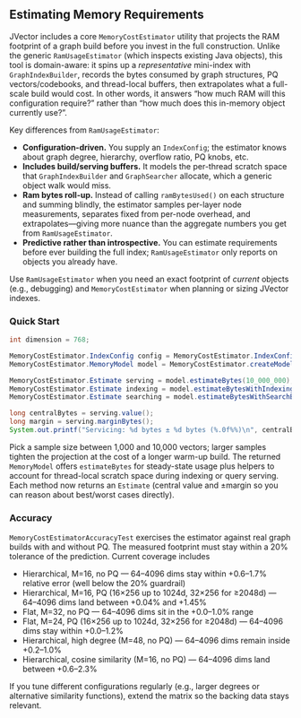 <!--
Copyright DataStax, Inc.

Licensed under the Apache License, Version 2.0 (the "License");
you may not use this file except in compliance with the License.
You may obtain a copy of the License at

http://www.apache.org/licenses/LICENSE-2.0

Unless required by applicable law or agreed to in writing, software
distributed under the License is distributed on an "AS IS" BASIS,
WITHOUT WARRANTIES OR CONDITIONS OF ANY KIND, either express or implied.
See the License for the specific language governing permissions and
limitations under the License.
-->

## Estimating Memory Requirements

JVector includes a core `MemoryCostEstimator` utility that projects the RAM footprint of a graph build before you invest in the full construction. Unlike the generic `RamUsageEstimator` (which inspects existing Java objects), this tool is domain-aware: it spins up a *representative* mini-index with `GraphIndexBuilder`, records the bytes consumed by graph structures, PQ vectors/codebooks, and thread-local buffers, then extrapolates what a full-scale build would cost. In other words, it answers “how much RAM will this configuration require?” rather than “how much does this in-memory object currently use?”.

Key differences from `RamUsageEstimator`:

- **Configuration-driven.** You supply an `IndexConfig`; the estimator knows about graph degree, hierarchy, overflow ratio, PQ knobs, etc.
- **Includes build/serving buffers.** It models the per-thread scratch space that `GraphIndexBuilder` and `GraphSearcher` allocate, which a generic object walk would miss.
- **Ram bytes roll-up.** Instead of calling `ramBytesUsed()` on each structure and summing blindly, the estimator samples per-layer node measurements, separates fixed from per-node overhead, and extrapolates—giving more nuance than the aggregate numbers you get from `RamUsageEstimator`.
- **Predictive rather than introspective.** You can estimate requirements before ever building the full index; `RamUsageEstimator` only reports on objects you already have.

Use `RamUsageEstimator` when you need an exact footprint of *current* objects (e.g., debugging) and `MemoryCostEstimator` when planning or sizing JVector indexes.

### Quick Start

```java
int dimension = 768;

MemoryCostEstimator.IndexConfig config = MemoryCostEstimator.IndexConfig.defaultConfig(dimension);
MemoryCostEstimator.MemoryModel model = MemoryCostEstimator.createModel(config, 2_000);

MemoryCostEstimator.Estimate serving = model.estimateBytes(10_000_000); // 10M vectors, steady state
MemoryCostEstimator.Estimate indexing = model.estimateBytesWithIndexingBuffers(10_000_000, 16); // 16 build threads
MemoryCostEstimator.Estimate searching = model.estimateBytesWithSearchBuffers(10_000_000, 64);  // 64 query threads

long centralBytes = serving.value();
long margin = serving.marginBytes();
System.out.printf("Servicing: %d bytes ± %d bytes (%.0f%%)\n", centralBytes, margin, serving.marginFraction() * 100);
```

Pick a sample size between 1,000 and 10,000 vectors; larger samples tighten the projection at the cost of a longer warm-up build. The returned `MemoryModel` offers `estimateBytes` for steady-state usage plus helpers to account for thread-local scratch space during indexing or query serving. Each method now returns an `Estimate` (central value and ±margin so you can reason about best/worst cases directly).

### Accuracy

`MemoryCostEstimatorAccuracyTest` exercises the estimator against real graph builds with and without PQ. The measured footprint must stay within a 20% tolerance of the prediction. Current coverage includes

* Hierarchical, M=16, no PQ — 64–4096 dims stay within +0.6–1.7% relative error (well below the 20% guardrail)
* Hierarchical, M=16, PQ (16×256 up to 1024d, 32×256 for ≥2048d) — 64–4096 dims land between +0.04% and +1.45%
* Flat, M=32, no PQ — 64–4096 dims sit in the +0.0–1.0% range
* Flat, M=24, PQ (16×256 up to 1024d, 32×256 for ≥2048d) — 64–4096 dims stay within +0.0–1.2%
* Hierarchical, high degree (M=48, no PQ) — 64–4096 dims remain inside +0.2–1.0%
* Hierarchical, cosine similarity (M=16, no PQ) — 64–4096 dims land between +0.6–2.3%

If you tune different configurations regularly (e.g., larger degrees or alternative similarity functions), extend the matrix so the backing data stays relevant.
